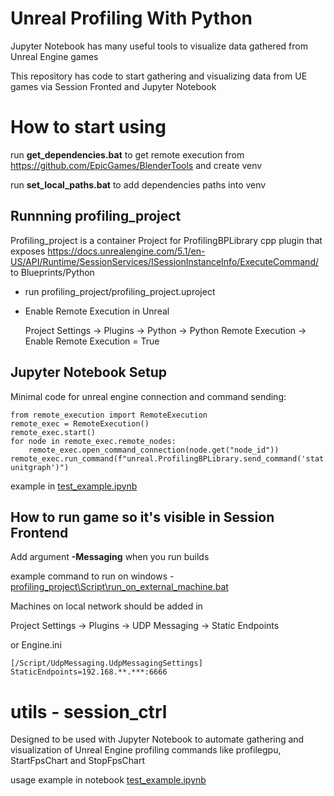 # Unreal Profiling With Python

Jupyter Notebook has many useful tools to visualize data gathered from Unreal Engine games

This repository has code to start gathering and visualizing data from UE games via Session Fronted and Jupyter Notebook

# How to start using 

run **get_dependencies.bat** to get remote execution from https://github.com/EpicGames/BlenderTools and create venv

run **set_local_paths.bat** to add dependencies paths into venv

## Runnning profiling_project 
Profiling_project is a container Project for ProfilingBPLibrary cpp plugin that exposes https://docs.unrealengine.com/5.1/en-US/API/Runtime/SessionServices/ISessionInstanceInfo/ExecuteCommand/ to Blueprints/Python

* run profiling_project/profiling_project.uproject
* Enable Remote Execution in Unreal

    Project Settings -> Plugins -> Python -> Python Remote Execution -> Enable Remote Execution = True

## Jupyter Notebook Setup

Minimal code for unreal engine connection and command sending:
```
from remote_execution import RemoteExecution
remote_exec = RemoteExecution()
remote_exec.start()
for node in remote_exec.remote_nodes:
    remote_exec.open_command_connection(node.get("node_id"))
remote_exec.run_command(f"unreal.ProfilingBPLibrary.send_command('stat unitgraph')")
```

example in [test_example.ipynb](test_example/test_example.ipynb)


## How to run game so it's visible in Session Frontend
Add argument **-Messaging** when you run builds

example command to run on windows - [profiling_project\Script\run_on_external_machine.bat](run_on_external_machine.bat)

Machines on local network should be added in

Project Settings -> Plugins -> UDP Messaging -> Static Endpoints 

or Engine.ini 
```
[/Script/UdpMessaging.UdpMessagingSettings]
StaticEndpoints=192.168.**.***:6666
```

# utils - session_ctrl

Designed to be used with Jupyter Notebook to automate gathering and visualization of Unreal Engine profiling commands like profilegpu, StartFpsChart and StopFpsChart

usage example in notebook [test_example.ipynb](test_example/test_example.ipynb)


